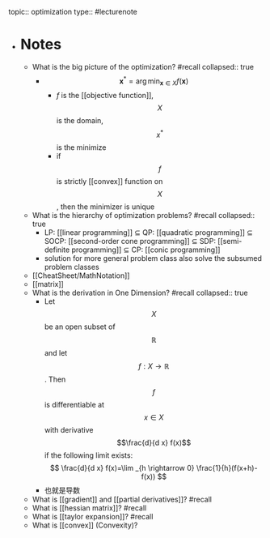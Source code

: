 topic:: optimization
type:: #lecturenote

- # Notes
	- What is the big picture of the optimization? #recall
	  collapsed:: true
		- $$\boldsymbol{x}^{*}=\arg \min _{\boldsymbol{x} \in X} f(\boldsymbol{x})$$
			- $f$ is the [[objective function]], $$X$$ is the domain, $${x}^{*}$$ is the minimize
			- if $$f$$ is strictly [[convex]] function on $$X$$ , then the minimizer is unique
	- What is the hierarchy of optimization problems? #recall
	  collapsed:: true
		- LP: [[linear programming]] $\subseteq$ QP: [[quadratic programming]]
		  $\subseteq$ SOCP: [[second-order cone programming]] $\subseteq$ SDP: [[semi-definite programming]] $\subseteq$ CP: [[conic programming]]
		- solution for more general problem class also solve the subsumed problem classes
	- [[CheatSheet/MathNotation]]
	- [[matrix]]
	- What is the derivation in One Dimension? #recall
	  collapsed:: true
		- Let $$X$$ be an open subset of $$\mathbb{R}$$ and let $$f: X \rightarrow \mathbb{R}$$. Then $$f$$ is differentiable at $$x \in X$$ with derivative $$\frac{d}{d x} f(x)$$ if the following limit exists:
		  $$
		  \frac{d}{d x} f(x)=\lim _{h \rightarrow 0} \frac{1}{h}(f(x+h)-f(x))
		  $$
		- 也就是导数
	- What is [[gradient]] and [[partial derivatives]]? #recall
	- What is [[hessian matrix]]? #recall
	- What is [[taylor expansion]]? #recall
	- What is [[convex]] (Convexity)?